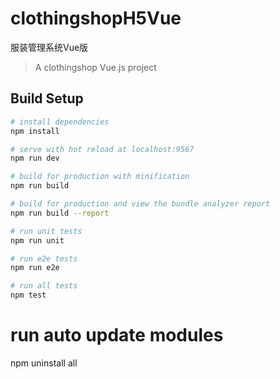 # clothingshopH5Vue
服装管理系统Vue版

> A clothingshop Vue.js project

## Build Setup

``` bash
# install dependencies
npm install

# serve with hot reload at localhost:9567
npm run dev

# build for production with minification
npm run build

# build for production and view the bundle analyzer report
npm run build --report

# run unit tests
npm run unit

# run e2e tests
npm run e2e

# run all tests
npm test
```

# run auto update modules
npm uninstall all


